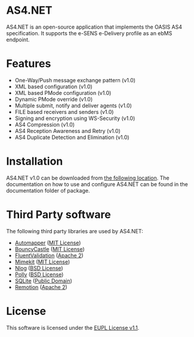 # AS4.NET
AS4.NET is an open-source application that implements the OASIS AS4 specification.
It supports the e-SENS e-Delivery profile as an ebMS endpoint.

# Features
- One-Way/Push message exchange pattern (v1.0)
- XML based configuration (v1.0)
- XML based PMode configuration (v1.0)
- Dynamic PMode override (v1.0)
- Multiple submit, notify and deliver agents (v1.0)
- FILE based receivers and senders (v1.0)
- Signing and encryption using WS-Security (v1.0)
- AS4 Compression (v1.0)
- AS4 Reception Awareness and Retry (v1.0)
- AS4 Duplicate Detection and Elimination (v1.0)

# Installation
AS4.NET v1.0 can be downloaded from [the following location](https://ec.europa.eu/cefdigital/artifact/content/repositories/eDelivery/eu/eessi/as4/eessi_as4.net/1.0/eessi_as4.net-1.0.zip). The documentation on how to use and configure AS4.NET can be found in the documentation folder of package.

# Third Party software
The following third party libraries are used by AS4.NET:
- [Automapper](https://github.com/AutoMapper/AutoMapper) ([MIT License](https://opensource.org/licenses/MIT))
- [BouncyCastle](https://github.com/bcgit/bc-csharp) ([MIT License](https://opensource.org/licenses/MIT))
- [FluentValidation](https://github.com/JeremySkinner/FluentValidation) ([Apache 2](http://www.apache.org/licenses/LICENSE-2.0.html))
- [Mimekit](https://github.com/jstedfast/MimeKit) ([MIT License](https://opensource.org/licenses/MIT))
- [Nlog](https://github.com/NLog/NLog) ([BSD License](https://opensource.org/licenses/BSD-3-Clause))
- [Polly](https://github.com/App-vNext/Polly) ([BSD License](https://opensource.org/licenses/BSD-3-Clause))
- [SQLite](https://sqlite.org/) ([Public Domain](https://sqlite.org/copyright.html))
- [Remotion](https://github.com/re-motion/Relinq) ([Apache 2](http://www.apache.org/licenses/LICENSE-2.0.html))

# License
This software is licensed under the [EUPL License v1.1](https://joinup.ec.europa.eu/community/eupl/og_page/european-union-public-licence-eupl-v11).
